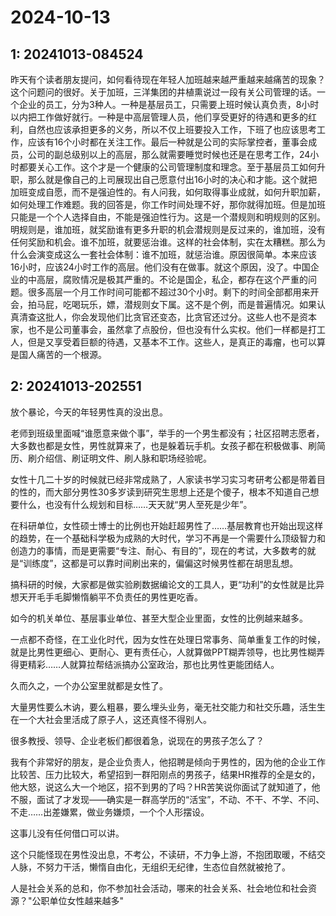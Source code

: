 # 2024-10-13

## 1: 20241013-084524

昨天有个读者朋友提问，如何看待现在年轻人加班越来越严重越来越痛苦的现象？这个问题问的很好。关于加班，三洋集团的井植熏说过一段有关公司管理的话。一个企业的员工，分为3种人。一种是基层员工，只需要上班时候认真负责，8小时以内把工作做好就行。一种是中高层管理人员，他们享受更好的待遇和更多的红利，自然也应该承担更多的义务，所以不仅上班要投入工作，下班了也应该思考工作，应该有16个小时都在关注工作。最后一种就是公司的实际掌控者，董事会成员，公司的副总级别以上的高层，那么就需要睡觉时候也还是在思考工作，24小时都要关心工作。这个才是一个健康的公司管理制度和理念。至于基层员工如何升职，那么就是像自己的上司展现出自己愿意付出16小时的决心和才能。这个就把加班变成自愿，而不是强迫性的。有人问我，如何取得事业成就，如何升职加薪，如何处理工作难题。我的回答是，你工作时间处理不好，那你就得加班。但是加班只能是一个个人选择自由，不能是强迫性行为。这是一个潜规则和明规则的区别。明规则是，谁加班，就奖励谁有更多升职的机会潜规则是反过来的，谁加班，没有任何奖励和机会。谁不加班，就要惩治谁。这样的社会体制，实在太糟糕。那么为什么会演变成这么一套社会体制：谁不加班，就惩治谁。原因很简单。本来应该16小时，应该24小时工作的高层。他们没有在做事。就这个原因，没了。中国企业的中高层，腐败情况是极其严重的。不论是国企，私企，都存在这个严重的问题。很多高层一个月工作时间可能都不超过30个小时。剩下的时间全部都用来开会，拍马屁，吃喝玩乐，嫖，潜规则女下属。这不是个例，而是普遍情况。如果认真清查这批人，你会发现他们比贪官还变态，比贪官还过分。这些人也不是资本家，也不是公司董事会，虽然拿了点股份，但也没有什么实权。他们一样都是打工人，但是又享受着巨额的待遇，又基本不工作。这些人，是真正的毒瘤，也可以算是国人痛苦的一个根源。

## 2: 20241013-202551

放个暴论，今天的年轻男性真的没出息。

老师到班级里面喊“谁愿意来做个事”，举手的一个男生都没有；社区招聘志愿者，大多数也都是女性，男性就算来了，也是躲着玩手机。女孩子都在积极做事、刷简历、刷介绍信、刷证明文件、刷人脉和职场经验呢。

女性十几二十岁的时候就已经非常成熟了，人家读书学习实习考研考公都是带着目的性的，而大部分男性30多岁读到研究生思想上还是个傻子，根本不知道自己想要什么，也没有什么规划和目标……天天就“男人至死是少年”。

在科研单位，女性硕士博士的比例也开始赶超男性了……基层教育也开始出现这样的趋势，在一个基础科学极为成熟的大时代，学习不再是一个需要什么顶级智力和创造力的事情，而是更需要“专注、耐心、有目的”，现在的考试，大多数考的就是“训练度”，这都是可以靠时间刷出来的，偏偏这时候男性都在胡思乱想。

搞科研的时候，大家都是做实验刷数据编论文的工具人，更“功利”的女性就是比异想天开毛手毛脚懒惰躺平不负责任的男性更吃香。

如今的机关单位、基层事业单位、甚至大型企业里面，女性的比例越来越多。

一点都不奇怪，在工业化时代，因为女性在处理日常事务、简单重复工作的时候，就是比男性更细心、更耐心、更有责任心，人就算做PPT糊弄领导，也比男性糊弄得更精彩……人就算拉帮结派搞办公室政治，那也比男性更能团结人。

久而久之，一个办公室里就都是女性了。

大量男性要么木讷，要么粗暴，要么埋头业务，毫无社交能力和社交乐趣，活生生在一个大社会里活成了原子人，这还真怪不得别人。

很多教授、领导、企业老板们都很着急，说现在的男孩子怎么了？

我有个非常好的朋友，是企业负责人，他招聘是倾向于男性的，因为他的企业工作比较苦、压力比较大，希望招到一群阳刚点的男孩子，结果HR推荐的全是女的，他大怒，说这么大一个地区，招不到男的了吗？HR苦笑说你面试了就知道了，他不服，面试了才发现——确实是一群高学历的“活宝”，不动、不干、不学、不问、不走……出差嫌累，做业务嫌烦，一个个人形摆设。

这事儿没有任何借口可以讲。

这个只能怪现在男性没出息，不考公，不读研，不力争上游，不抱团取暖，不结交人脉，不努力干活，懒惰自由化，无组织无纪律，生态位自然就被抢了。

人是社会关系的总和，你不参加社会活动，哪来的社会关系、社会地位和社会资源？"公职单位女性越来越多"

